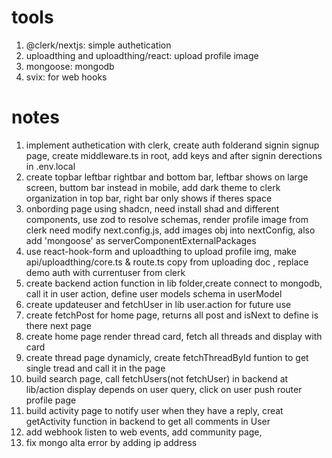 # tools
1. @clerk/nextjs: simple authetication
2. uploadthing and uploadthing/react: upload profile image
3. mongoose: mongodb
4. svix: for web hooks


# notes
1. implement authetication with clerk, create auth folderand signin signup page, create middleware.ts in root, add keys and after signin derections in .env.local
2. create topbar leftbar rightbar and bottom bar, leftbar shows on large screen, buttom bar instead in mobile, add dark theme to clerk organization in top bar, right bar only shows if theres space
3. onbording page using shadcn, need install shad and different components, use zod to resolve schemas, render profile image from clerk need modify next.config.js, add images obj into nextConfig, also add 'mongoose' as serverComponentExternalPackages
4. use react-hook-form and uploadthing to upload profile img, make api/uploadthing/core.ts & route.ts copy from uploading doc , replace demo auth with currentuser from clerk
5. create backend action function in lib folder,create connect to mongodb, call it in user action, define user models schema in userModel 
6. create updateuser and fetchUser in lib user.action for future use
7. create fetchPost for home page, returns all post and isNext to define is there next page
8. create home page render thread card, fetch all threads and display with card
9. create thread page dynamicly, create fetchThreadById funtion to get single tread and call it in the page
10. build search page, call fetchUsers(not fetchUser) in backend at lib/action display depends on user query, click on user push router profile page
11. build activity page to notify user when they have a reply, creat getActivity function in backend to get all comments in User
12. add webhook listen to web events, add community page,
13. fix mongo alta error by adding ip address